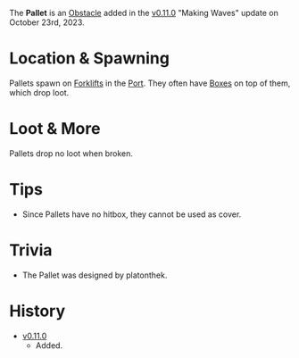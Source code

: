 The **Pallet** is an [Obstacle](/obstacles) added in the [v0.11.0](https://github.com/HasangerGames/suroi/releases/tag/v0.11.0) "Making Waves" update on October 23rd, 2023.

# Location & Spawning

Pallets spawn on [Forklifts](/obstalces/forklift) in the [Port](/buildings/port). They often have [Boxes](/obstacles/box) on top of them, which drop loot.

# Loot & More

Pallets drop no loot when broken.

# Tips

- Since Pallets have no hitbox, they cannot be used as cover.

# Trivia

- The Pallet was designed by platonthek.

# History

- [v0.11.0](https://github.com/HasangerGames/suroi/releases/tag/v0.11.0)
  - Added.
